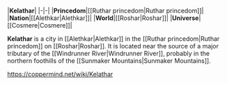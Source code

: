 |**Kelathar**|
|-|-|
|**Princedom**|[[Ruthar princedom\|Ruthar princedom]]|
|**Nation**|[[Alethkar\|Alethkar]]|
|**World**|[[Roshar\|Roshar]]|
|**Universe**|[[Cosmere\|Cosmere]]|

**Kelathar** is a city in [[Alethkar\|Alethkar]] in the [[Ruthar princedom\|Ruthar princedom]] on [[Roshar\|Roshar]].
It is located near the source of a major tributary of the [[Windrunner River\|Windrunner River]], probably in the northern foothills of the [[Sunmaker Mountains\|Sunmaker Mountains]].



https://coppermind.net/wiki/Kelathar